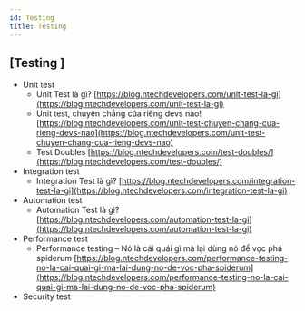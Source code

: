 ```yaml
---
id: Testing
title: Testing
---
```


## [Testing ]

- Unit test
    + Unit Test là gì? [https://blog.ntechdevelopers.com/unit-test-la-gi](https://blog.ntechdevelopers.com/unit-test-la-gi)
    + Unit test, chuyện chẳng của riêng devs nào! [https://blog.ntechdevelopers.com/unit-test-chuyen-chang-cua-rieng-devs-nao](https://blog.ntechdevelopers.com/unit-test-chuyen-chang-cua-rieng-devs-nao)
    + Test Doubles [https://blog.ntechdevelopers.com/test-doubles/](https://blog.ntechdevelopers.com/test-doubles/)
- Integration test
    + Integration Test là gì? [https://blog.ntechdevelopers.com/integration-test-la-gi](https://blog.ntechdevelopers.com/integration-test-la-gi)
- Automation test
    + Automation Test là gì? [https://blog.ntechdevelopers.com/automation-test-la-gi](https://blog.ntechdevelopers.com/automation-test-la-gi)
- Performance test
    + Performance testing – Nó là cái quái gì mà lại dùng nó để vọc phá spiderum [https://blog.ntechdevelopers.com/performance-testing-no-la-cai-quai-gi-ma-lai-dung-no-de-voc-pha-spiderum](https://blog.ntechdevelopers.com/performance-testing-no-la-cai-quai-gi-ma-lai-dung-no-de-voc-pha-spiderum)
- Security test